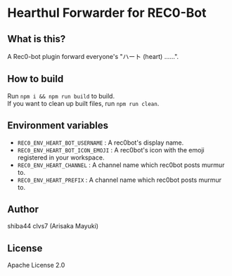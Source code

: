 # Hearthul Forwarder for REC0-Bot

## What is this?
A Rec0-bot plugin forward everyone's "ハート (heart) ……".

## How to build
Run `npm i && npm run build` to build.  
If you want to clean up built files, run `npm run clean`.

## Environment variables
- `REC0_ENV_HEART_BOT_USERNAME` : A rec0bot's display name.
- `REC0_ENV_HEART_BOT_ICON_EMOJI` : A rec0bot's icon with the emoji registered in your workspace.
- `REC0_ENV_HEART_CHANNEL` : A channel name which rec0bot posts murmur to.
- `REC0_ENV_HEART_PREFIX` : A channel name which rec0bot posts murmur to.

## Author
shiba44
clvs7 (Arisaka Mayuki)

## License
Apache License 2.0
